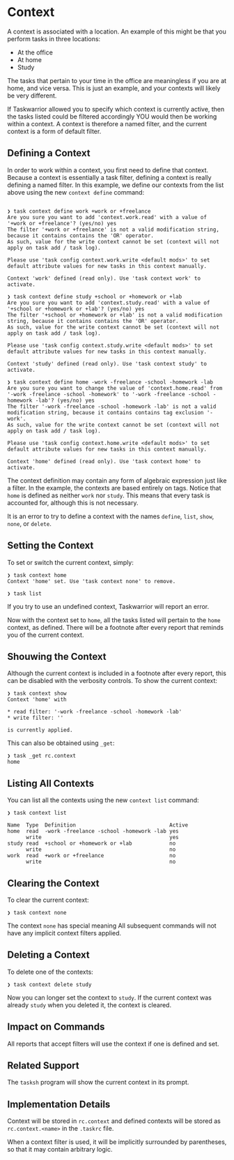 # Context
A context is associated with a location. An example of this might be that you
perform tasks in three locations:
- At the office
- At home
- Study

The tasks that pertain to your time in the office are meaningless if you are at
home, and vice versa. This is just an example, and your contexts will likely be
very different.

If Taskwarrior allowed you to specify which context is currently active, then the
tasks listed could be filtered accordingly YOU would then be working within a
context. A context is therefore a named filter, and the current context is a form of
default filter.

## Defining a Context
In order to work within a context, you first need to define that context. Because a
context is essentially a task filter, defining a context is really defining a named
filter. In this example, we define our contexts from the list above using the new
`context define` command:
```

❯ task context define work +work or +freelance
Are you sure you want to add 'context.work.read' with a value of '+work or +freelance'? (yes/no) yes
The filter '+work or +freelance' is not a valid modification string, because it contains contains the 'OR' operator.
As such, value for the write context cannot be set (context will not apply on task add / task log).

Please use 'task config context.work.write <default mods>' to set default attribute values for new tasks in this context manually.

Context 'work' defined (read only). Use 'task context work' to activate.

❯ task context define study +school or +homework or +lab
Are you sure you want to add 'context.study.read' with a value of '+school or +homework or +lab'? (yes/no) yes
The filter '+school or +homework or +lab' is not a valid modification string, because it contains contains the 'OR' operator.
As such, value for the write context cannot be set (context will not apply on task add / task log).

Please use 'task config context.study.write <default mods>' to set default attribute values for new tasks in this context manually.

Context 'study' defined (read only). Use 'task context study' to activate.

❯ task context define home -work -freelance -school -homework -lab
Are you sure you want to change the value of 'context.home.read' from '-work -freelance -school -homework' to '-work -freelance -school -homework -lab'? (yes/no) yes
The filter '-work -freelance -school -homework -lab' is not a valid modification string, because it contains contains tag exclusion '-work'.
As such, value for the write context cannot be set (context will not apply on task add / task log).

Please use 'task config context.home.write <default mods>' to set default attribute values for new tasks in this context manually.

Context 'home' defined (read only). Use 'task context home' to activate.
```
The context definition may contain any form of algebraic expression just like a
filter. In the example, the contexts are based entirely on tags. Notice that `home` is
defined as neither `work` nor `study`. This means that every task is accounted
for, although this is not necessary.

It is an error to try to define a context with the names `define`, `list`, `show`,
`none`, or `delete`.

## Setting the Context
To set or switch the current context, simply:
```
❯ task context home
Context 'home' set. Use 'task context none' to remove.

❯ task list
```

If you try to use an undefined context, Taskwarrior will report an error.

Now with the context set to `home`, all the tasks listed will pertain to the `home`
context, as defined. There will be a footnote after every report that reminds you of
the current context.

## Shouwing the Context
Although the current context is included in a footnote after every report, this can 
be disabled with the verbosity controls. To show the current context:
```
❯ task context show
Context 'home' with

* read filter: '-work -freelance -school -homework -lab'
* write filter: ''

is currently applied.
```
This can also be obtained using `_get`:
```
❯ task _get rc.context
home
```
## Listing All Contexts
You can list all the contexts using the new `context list` command:
```
❯ task context list

Name  Type  Definition                              Active
home  read  -work -freelance -school -homework -lab yes
      write                                         yes
study read  +school or +homework or +lab            no
      write                                         no
work  read  +work or +freelance                     no
      write                                         no

```
## Clearing the Context
To clear the current context:
```
❯ task context none
```
The context `none` has special meaning All subsequent commands will not have
any implicit context filters applied.

## Deleting a Context
To delete one of the contexts:
```
❯ task context delete study
```
Now you can longer set the context to `study`. If the current context was
already `study` when you deleted it, the context is cleared.

## Impact on Commands
All reports that accept filters will use the context if one is defined and set.

## Related Support
The `tasksh` program will show the current context in its prompt.

## Implementation Details
Context will be stored in `rc.context` and defined contexts will be stored as
`rc.context.<name>` in the `.taskrc` file.

When a context filter is used, it will be implicitly surrounded by parentheses, so
that it may contain arbitrary logic.
